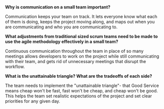 <b>Why is communication on a small team important?</b>

Communication keeps your team on track. It lets everyone know what each of them is doing, keeps the project moving along, and maps out when you are communicating and who you are communicating to. 

<b>What adjustments from traditional sized scrum teams need to be made to use the agile methodology effectively in a small team?</b>

Continuous communication throughout the team in place of so many meetings allows developers to work on the project while still communicating with their team, and gets rid of unnecessary meetings that disrupt the workflow.

<b>What is the unattainable triangle? What are the tradeoffs of each side?</b>

The team needs to implement the "unattainable triangle"- that Good Service means cheap won't be fast, fast won't be cheap, and cheap won't be good. This helps the team set realistic expectations of the project and set clear priorities for any given day.
